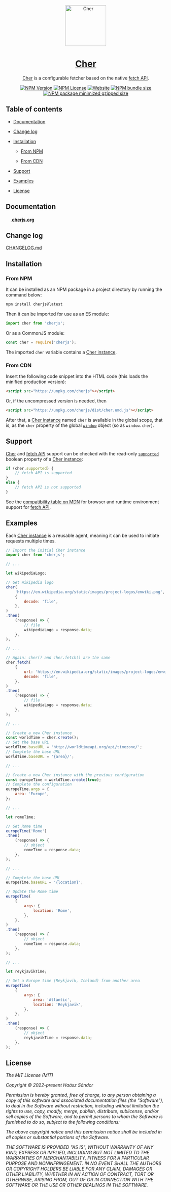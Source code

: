<div align="center">
	<a href="https://cherjs.org/"><img src="https://cherjs.org/cher.svg" alt="Cher" width="128"></a>
	<h1><a href="https://cherjs.org/">Cher</a></h1>
	<p><a href="https://cherjs.org/">Cher</a> is a configurable fetcher based on the native <a href="https://developer.mozilla.org/en-US/docs/Web/API/Fetch_API">fetch API</a>.</p>
	<p>
		<a href="https://www.npmjs.com/package/cherjs" target="_blank"><img alt="NPM Version" src="https://img.shields.io/npm/v/cherjs?color=%230086df"></a>
		<a href="https://cherjs.org/guide#license" target="_blank"><img alt="NPM License" src="https://img.shields.io/npm/l/cherjs?&color=%2300a000"></a>
		<a href="https://cherjs.org/" target="_blank"><img alt="Website" src="https://img.shields.io/website?url=https%3A%2F%2Fcherjs.org%2F&up_message=cherjs.org&color=%23b01020"></a>
		<a href="https://www.npmjs.com/package/cherjs" target="_blank"><img alt="NPM bundle size" src="https://img.shields.io/bundlephobia/min/cherjs?color=%230086df"></a>
		<a href="https://www.npmjs.com/package/cherjs" target="_blank"><img alt="NPM package minimized gzipped size" src="https://img.shields.io/bundlejs/size/cherjs?&color=%2300a000"></a>
	</p>
</div>

## Table of contents

- [Documentation](#documentation)

- [Change log](#change-log)

- [Installation](#installation)

    - [From NPM](#from-npm)

    - [From CDN](#from-cdn)

- [Support](#support)

- [Examples](#examples)

- [License](#license)

<!-- toc -->

## Documentation

**[<img src="https://cherjs.org/cher.svg" width="16"> cherjs.org](https://cherjs.org/)**

## Change log

[CHANGELOG.md](./CHANGELOG.md)

## Installation

###  From NPM

It can be installed as an NPM package in a project directory by running the command below:

```bash
npm install cherjs@latest
```

Then it can be imported for use as an ES module:

```js
import cher from 'cherjs';
```

Or as a CommonJS module:

```js
const cher = require('cherjs');
```

The imported `cher` variable contains a [Cher instance](https://cherjs.org/api#cher-instance).

### From CDN

Insert the following code snippet into the HTML code (this loads the minified production version):

```html
<script src="https://unpkg.com/cherjs"></script>
```

Or, if the uncompressed version is needed, then

```html
<script src="https://unpkg.com/cherjs/dist/cher.umd.js"></script>
```

After that, a [Cher instance](https://cherjs.org/api#cher-instance) named `cher` is available in the global scope, that is, as the `cher` property of the global [`window`](https://developer.mozilla.org/en-US/docs/Web/API/Window) object (so as `window.cher`).

## Support

[Cher](https://cherjs.org/) and [fetch API](https://developer.mozilla.org/en-US/docs/Web/API/Fetch_API) support can be checked with the read-only [`supported`](https://cherjs.org/api#cher.supported) boolean property of a [Cher instance](https://cherjs.org/api#cher-instance):

```js
if (cher.supported) {
	// fetch API is supported
}
else {
	// fetch API is not supported
}
```

See the [compatibility table on MDN](https://developer.mozilla.org/en-US/docs/Web/API/Fetch_API#browser_compatibility) for browser and runtime environment support for [fetch API](https://developer.mozilla.org/en-US/docs/Web/API/Fetch_API).

## Examples

Each [Cher instance](https://cherjs.org/api#cher-instance) is a reusable agent, meaning it can be used to initiate requests multiple times.

```js
// Import the initial Cher instance
import cher from 'cherjs';

// ...

let wikipediaLogo;

// Get Wikipedia logo
cher(
	'https://en.wikipedia.org/static/images/project-logos/enwiki.png',
	{
		decode: 'file',
	},
)
.then(
	(response) => {
		// file
		wikipediaLogo = response.data;
	},
);

// ...

// Again: cher() and cher.fetch() are the same
cher.fetch(
	{
		url: 'https://en.wikipedia.org/static/images/project-logos/enwiki.png',
		decode: 'file',
	},
)
.then(
	(response) => {
		// file
		wikipediaLogo = response.data;
	},
);

// ...

// Create a new Cher instance
const worldTime = cher.create();
// Set the base URL
worldTime.baseURL = 'http://worldtimeapi.org/api/timezone/';
// Complete the base URL
worldTime.baseURL = '{area}/';

// ...

// Create a new Cher instance with the previous configuration
const europeTime = worldTime.create(true);
// Complete the configuration
europeTime.args = {
	area: 'Europe',
};

// ...

let romeTime;

// Get Rome time
europeTime('Rome')
.then(
	(response) => {
		// object
		romeTime = response.data;
	},
);

// ...

// Complete the base URL
europeTime.baseURL = '{location}';

// Update the Rome time
europeTime(
	{
		args: {
			location: 'Rome',
		},
	},
)
.then(
	(response) => {
		// object
		romeTime = response.data;
	},
);

// ...

let reykjavikTime;

// Get a Europe time (Reykjavik, Iceland) from another area
europeTime(
	{
		args: {
			area: 'Atlantic',
			location: 'Reykjavik',
		},
	},
)
.then(
	(response) => {
		// object
		reykjavikTime = response.data;
	},
);
```

## License

<em>

The MIT License (MIT)

Copyright © 2022-present Haász Sándor

Permission is hereby granted, free of charge, to any person obtaining a copy of this software and associated documentation files (the "Software"), to deal in the Software without restriction, including without limitation the rights to use, copy, modify, merge, publish, distribute, sublicense, and/or sell copies of the Software, and to permit persons to whom the Software is furnished to do so, subject to the following conditions:

The above copyright notice and this permission notice shall be included in all copies or substantial portions of the Software.

THE SOFTWARE IS PROVIDED "AS IS", WITHOUT WARRANTY OF ANY KIND, EXPRESS OR IMPLIED, INCLUDING BUT NOT LIMITED TO THE WARRANTIES OF MERCHANTABILITY, FITNESS FOR A PARTICULAR PURPOSE AND NONINFRINGEMENT. IN NO EVENT SHALL THE AUTHORS OR COPYRIGHT HOLDERS BE LIABLE FOR ANY CLAIM, DAMAGES OR OTHER LIABILITY, WHETHER IN AN ACTION OF CONTRACT, TORT OR OTHERWISE, ARISING FROM, OUT OF OR IN CONNECTION WITH THE SOFTWARE OR THE USE OR OTHER DEALINGS IN THE SOFTWARE.

</em>
